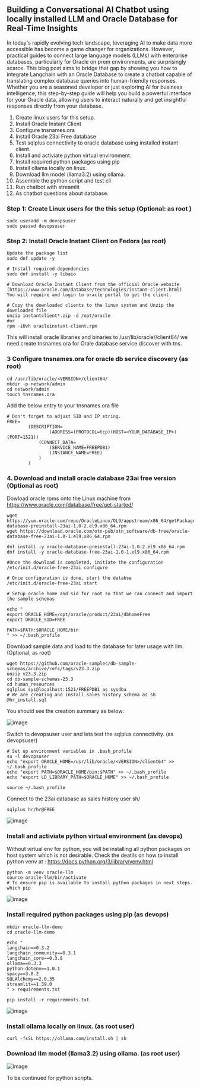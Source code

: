 ## Building a Conversational AI Chatbot using locally installed LLM and Oracle Database for Real-Time Insights


In today's rapidly evolving tech landscape, leveraging AI to make data more accessible has become a game changer for organizations. However, practical guides to connect large language models (LLMs) with enterprise databases, particularly for Oracle on prem environments, are surprisingly scarce. This blog post aims to bridge that gap by showing you how to integrate Langchain with an Oracle Database to create a chatbot capable of translating complex database queries into human-friendly responses. Whether you are a seasoned developer or just exploring AI for business intelligence, this step-by-step guide will help you build a powerful interface for your Oracle data, allowing users to interact naturally and get insightful responses directly from your database.



1. Create linux users for this setup.
2. Install Oracle Instant Client
3. Configure tnsnames.ora
4. Install Oracle 23ai Free database
5. Test sqlplus connectivity to oracle database using installed instant client.
6. Install and activiate python virtual environment.
7. Install required python packages using pip
8. Install ollama locally on linux.
9. Download llm model (llama3.2) using ollama.
10. Assemble the python script and test cli
13. Run chatbot with streamlit
14. As chatbot questions about database.


### Step 1: Create Linux users for the this setup (Optional: as root )
```
sudo useradd -m devopsuser
sudo passwd devopsuser
```

### Step 2: Install Oracle Instant Client on Fedora (as root)

```
Update the package list
sudo dnf update -y

# Install required dependencies
sudo dnf install -y libaio

# Download Oracle Instant Client from the official Oracle website
(https://www.oracle.com/database/technologies/instant-client.html)
You will require and login to oracle portal to get the client.

# Copy the downloaded clients to the linux system and Unzip the downloaded file
unzip instantclient*.zip -d /opt/oracle
#or
rpm -iUvh oracleinstant-client.rpm
```

This will install oracle libraries and binaries to /usr/lib/oracle/<VERSION>/client64/ we need create tnsnames.ora for Orale database service discover with tns.


### 3 Configure tnsnames.ora for oracle db service discovery  (as root)
```
cd /usr/lib/oracle/<VERSION>/client64/
mkdir -p network/admin
cd network/admin
touch tnsnames.ora
```

Add the below entry to your tnsnames.ora file

```
# Don't forget to adjust SID and IP string.
FREE=
        (DESCRIPTION=
                (ADDRESS=(PROTOCOL=tcp)(HOST=<YOUR_DATABASE_IP>)(PORT=1521))
            (CONNECT_DATA=
                (SERVICE_NAME=FREEPDB1)
                (INSTANCE_NAME=FREE)
            )
        )

```

### 4. Download and install oracle database 23ai free version (Optional as root)

Dowload oracle rpms onto the Linux machine from https://www.oracle.com/database/free/get-started/

```
wget https://yum.oracle.com/repo/OracleLinux/OL9/appstream/x86_64/getPackage/oracle-database-preinstall-23ai-1.0-2.el9.x86_64.rpm
wget https://download.oracle.com/otn-pub/otn_software/db-free/oracle-database-free-23ai-1.0-1.el9.x86_64.rpm

dnf install -y oracle-database-preinstall-23ai-1.0-2.el9.x86_64.rpm
dnf install -y oracle-database-free-23ai-1.0-1.el9.x86_64.rpm

#Once the download is completed, initiate the configuration
/etc/init.d/oracle-free-23ai configure

# Once configuration is done, start the databse
/etc/init.d/oracle-free-23ai start

# Setup oracle home and sid for root so that we can connect and import the sample schemas

echo "
export ORACLE_HOME=/opt/oracle/product/23ai/dbhomeFree
export ORACLE_SID=FREE

PATH=$PATH:$ORACLE_HOME/bin
" >> ~/.bash_profile

```


Download sample data and load to the database for later usage with llm. (Optional, as root)

```
wget https://github.com/oracle-samples/db-sample-schemas/archive/refs/tags/v23.3.zip
unzip v23.3.zip
cd db-sample-schemas-23.3
cd human_resources
sqlplus sys@localhost:1521/FREEPDB1 as sysdba
# We are creating and install sales history schema as sh
@hr_install.sql
```

You should see the creation summary as below:

![image](https://github.com/user-attachments/assets/270a9963-c7aa-40f0-a4b6-cd4113eab12d)





Switch to devopsuser user and lets test the sqlplus connectivity. (as devopsuser)
```
# Set up environment variables in .bash_profile
su -l devopsuser
echo "export ORACLE_HOME=/usr/lib/oracle/<VERSION>/client64" >> ~/.bash_profile
echo "export PATH=$ORACLE_HOME/bin:$PATH" >> ~/.bash_profile
echo "export LD_LIBRARY_PATH=$ORACLE_HOME" >> ~/.bash_profile

source ~/.bash_profile

```
Connect to the 23ai database as sales history user sh/<password>

```
sqlplus hr/hr@FREE
```

![image](https://github.com/user-attachments/assets/e75808a8-f2cf-43c2-b3e9-603d88031cfd)



### Install and activiate python virtual environment (as devops)

Without virtual env for python, you will be installing all python packages on host system which is not desirable. 
Check the deatils on how to install python venv at : https://docs.python.org/3/library/venv.html

```
python -m venv oracle-llm
source oracle-llm/bin/activate
# To ensure pip is available to install python packages in next steps.
which pip
```

![image](https://github.com/user-attachments/assets/2ffccc1d-6d5d-474b-8a8e-592b53cdd03e)




### Install required python packages using pip (as devops)

```
mkdir oracle-llm-demo
cd oracle-llm-demo

echo "
langchain==0.3.2
langchain_community==0.3.1
langchain_core==0.3.8
ollama==0.3.3
python-dotenv==1.0.1
spacy==3.8.2
SQLAlchemy==2.0.35
streamlit==1.39.0
" > requirements.txt

pip install -r requirements.txt

```
![image](https://github.com/user-attachments/assets/a5a3a8b7-222c-484e-980c-8076cc7a70da)



### Install ollama locally on linux. (as root user)

```
curl -fsSL https://ollama.com/install.sh | sh
```

###  Download llm model (llama3.2) using ollama. (as root user)

![image](https://github.com/user-attachments/assets/18527d78-6db1-4dc5-9879-2645ce5488c1)



To be continued for python scripts.




